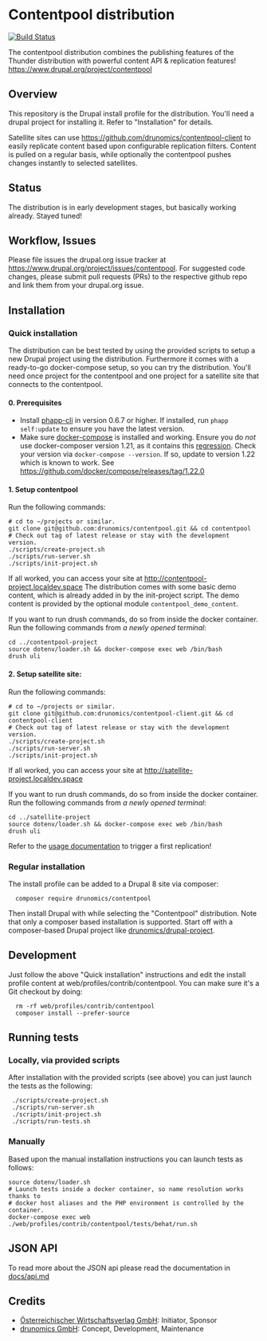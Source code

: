 # Contentpool distribution

[![Build Status](https://travis-ci.org/drunomics/contentpool.svg?branch=8.x-1.x)](https://travis-ci.org/drunomics/contentpool)

 The contentpool distribution combines the publishing features of the Thunder
 distribution with powerful content API & replication features! 
 https://www.drupal.org/project/contentpool 
 
## Overview

This repository is the Drupal install profile for the distribution. You'll
need a drupal project for installing it. Refer to "Installation" for details.

Satellite sites can use https://github.com/drunomics/contentpool-client to easily replicate content based upon
configurable replication filters. Content is pulled on a regular basis, while optionally the contentpool pushes
changes instantly to selected satellites.

## Status

The distribution is in early development stages, but basically working already. Stayed tuned!

## Workflow, Issues

Please file issues the drupal.org issue tracker at https://www.drupal.org/project/issues/contentpool.
For suggested code changes, please submit pull requests (PRs) to the respective github repo and link them from your drupal.org issue.

## Installation

### Quick installation

The distribution can be best tested by using the provided scripts to setup a new Drupal project using the distribution.
Furthermore it comes with a ready-to-go docker-compose setup, so you can try the distribution. You'll need once project
for the contentpool and one project for a satellite site that connects to the contentpool.

#### 0. Prerequisites

 * Install [phapp-cli](https://github.com/drunomics/phapp-cli) in version 0.6.7 or higher. If installed, run `phapp self:update` to ensure you have the latest version.
 * Make sure [docker-compose](https://docs.docker.com/compose/) is installed and working.
   Ensure you do *not* use docker-composer version 1.21, as it contains this [regression](https://github.com/docker/compose/issues/5874). Check your version via `docker-compose --version`.
   If so, update to version 1.22 which is known to work. See https://github.com/docker/compose/releases/tag/1.22.0

#### 1. Setup contentpool 

Run the following commands:

    # cd to ~/projects or similar.
    git clone git@github.com:drunomics/contentpool.git && cd contentpool
    # Check out tag of latest release or stay with the development version.
    ./scripts/create-project.sh
    ./scripts/run-server.sh
    ./scripts/init-project.sh
    
If all worked, you can access your site at http://contentpool-project.localdev.space
The distribution comes with some basic demo content, which is already added in by
the init-project script. The demo content is provided by the optional module
`contentpool_demo_content`.

If you want to run drush commands, do so from inside the docker container.
Run the following commands from *a newly opened terminal*:

    cd ../contentpool-project
    source dotenv/loader.sh && docker-compose exec web /bin/bash
    drush uli

#### 2. Setup satellite site:

Run the following commands:

    # cd to ~/projects or similar.
    git clone git@github.com:drunomics/contentpool-client.git && cd contentpool-client
    # Check out tag of latest release or stay with the development version.
    ./scripts/create-project.sh
    ./scripts/run-server.sh
    ./scripts/init-project.sh
    
If all worked, you can access your site at http://satellite-project.localdev.space

If you want to run drush commands, do so from inside the docker container.
Run the following commands from *a newly opened terminal*:

    cd ../satellite-project
    source dotenv/loader.sh && docker-compose exec web /bin/bash
    drush uli
    
Refer to the [usage documentation](https://github.com/drunomics/contentpool-client#usage) to trigger a first
replication!

### Regular installation

 The install profile can be added to a Drupal 8 site via composer:

      composer require drunomics/contentpool
      
  Then install Drupal with while selecting the "Contentpool" distribution.
  Note that only a composer based installation is supported. Start off with
  a composer-based Drupal project like [drunomics/drupal-project](https://github.com/drunomics/drupal-project).

## Development

  Just follow the above "Quick installation" instructions and edit the install profile
  content at web/profiles/contrib/contentpool. You can make sure it's a Git
  checkout by doing:
      
      rm -rf web/profiles/contrib/contentpool
      composer install --prefer-source

## Running tests

### Locally, via provided scripts
  
 After installation with the provided scripts (see above) you can just launch
 the tests as the following:
 
     ./scripts/create-project.sh
     ./scripts/run-server.sh
     ./scripts/init-project.sh
     ./scripts/run-tests.sh

### Manually

Based upon the manual installation instructions you can launch tests as
follows:

    source dotenv/loader.sh
    # Launch tests inside a docker container, so name resolution works thanks to
    # docker host aliases and the PHP environment is controlled by the container.
    docker-compose exec web ./web/profiles/contrib/contentpool/tests/behat/run.sh


## JSON API

To read more about the JSON api please read the documentation in [docs/api.md](https://github.com/drunomics/contentpool/tree/8.x-1.x/docs/api.md)

## Credits

 - [Österreichischer Wirtschaftsverlag GmbH](https://www.drupal.org/%C3%B6sterreichischer-wirtschaftsverlag-gmbh): Initiator, Sponsor
 - [drunomics GmbH](https://www.drupal.org/drunomics): Concept, Development, Maintenance
